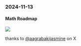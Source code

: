 ### 2024-11-13
#### Math Roadmap

![](https://x.com/hamptonism/status/1844439915863605700)

thanks to [@aagrabakijasmine](https://x.com/aagrabakijasmin) on X
